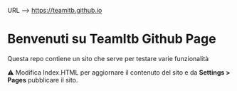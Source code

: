 URL --> https://teamitb.github.io

# Benvenuti su TeamItb Github Page

Questa repo contiene un sito che serve per testare varie funzionalità

⚠️ Modifica Index.HTML per aggiornare il contenuto del sito e da **Settings > Pages** pubblicare il sito.
